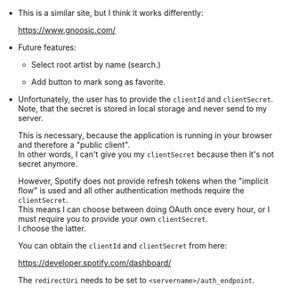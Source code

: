 -   This is a similar site, but I think it works differently:

    https://www.gnoosic.com/

-   Future features:

    -   Select root artist by name (search.)

    -   Add button to mark song as favorite.

-   Unfortunately, the user has to provide the `clientId` and `clientSecret`.
    Note, that the secret is stored in local storage and never send to my server.

    This is necessary, because the application is running in your browser and therefore a "public client". \
    In other words, I can't give you my `clientSecret` because then it's not secret anymore.

    However, Spotify does not provide refresh tokens when the "implicit flow" is used and all other authentication
    methods require the `clientSecret`. \
    This means I can choose between doing OAuth once every hour, or I must require you to provide your own `clientSecret`. \
    I choose the latter.

    You can obtain the `clientId` and `clientSecret` from here:

    https://developer.spotify.com/dashboard/

    The `redirectUri` needs to be set to `<servername>/auth_endpoint`.
